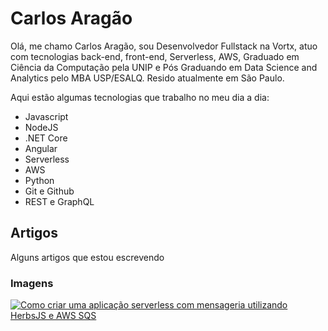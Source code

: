 # Carlos Aragão

Olá, me chamo Carlos Aragão, sou Desenvolvedor Fullstack na Vortx, atuo com tecnologias back-end, front-end, Serverless, AWS, Graduado em Ciência da Computação pela UNIP e Pós Graduando em Data Science and Analytics pelo MBA USP/ESALQ. Resido atualmente em São Paulo.

Aqui estão algumas tecnologias que trabalho no meu dia a dia: 

- Javascript
- NodeJS
- .NET Core
- Angular
- Serverless
- AWS
- Python
- Git e Github
- REST e GraphQL

## Artigos

Alguns artigos que estou escrevendo

### Imagens

[![Como criar uma aplicação serverless com mensageria utilizando HerbsJS e AWS SQS](https://lab.vortx.com.br/content/images/size/w2000/2022/09/lambda-layers-header.png)](https://lab.vortx.com.br/como-criar-uma-aplicacao-serverless-com-mensageria-utilizando-herbs-e-aws-sqs/)
